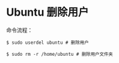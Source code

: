 # Ubuntu 删除用户

命令流程：

```shell
$ sudo userdel ubuntu # 删除用户

$ sudo rm -r /home/ubuntu # 删除用户文件夹
```
